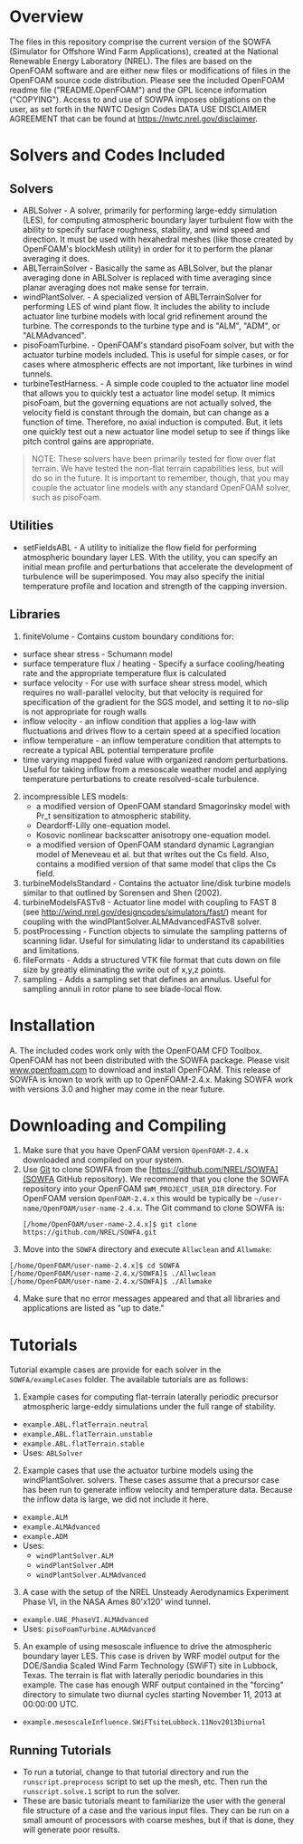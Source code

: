 # Overview
The files in this repository comprise the current version of the SOWFA (Simulator for
Offshore Wind Farm Applications), created at the National Renewable Energy
Laboratory (NREL).  The files are based on the OpenFOAM software and are
either new files or modifications of files in the OpenFOAM source code
distribution. Please see the included OpenFOAM readme file
("README.OpenFOAM") and the GPL licence information ("COPYING"). Access
to and use of SOWPA imposes obligations on the user, as set forth in the
NWTC Design Codes DATA USE DISCLAIMER AGREEMENT that can be found at
<https://nwtc.nrel.gov/disclaimer>.

# Solvers and Codes Included
## Solvers
 * ABLSolver - A  solver, primarily for performing large-eddy simulation
   (LES), for computing atmospheric boundary layer turbulent flow with
   the ability to specify surface roughness, stability, and wind speed
   and direction. It must be used with hexahedral meshes (like those
   created by OpenFOAM's blockMesh utility) in order for it to perform
   the planar averaging it does.
 * ABLTerrainSolver - Basically the same as ABLSolver, but the planar
   averaging done in ABLSolver is replaced with time averaging since
   planar averaging does not make sense for terrain.
 * windPlantSolver.<X> - A specialized version of ABLTerrainSolver for
   performing LES of wind plant flow.  It includes the ability to
   include actuator line turbine models with local grid refinement
   around the turbine. The <X> corresponds to the turbine type and is
   "ALM", "ADM", or "ALMAdvanced".
 * pisoFoamTurbine.<X> - OpenFOAM's standard pisoFoam solver, but with the
   actuator turbine models included.  This is useful for simple cases, or
   for cases where atmospheric effects are not important, like turbines
   in wind tunnels.
 * turbineTestHarness.<X> - A simple code coupled to the actuator line model
   that allows you to quickly test a actuator line model setup.  It mimics
   pisoFoam, but the governing equations are not actually solved, the
   velocity field is constant through the domain, but can change as a
   function of time.  Therefore, no axial induction is computed.  But, it
   lets one quickly test out a new actuator line model setup to see if
   things like pitch control gains are appropriate.

> NOTE:  These solvers have been primarily tested for flow over flat terrain.
We have tested the non-flat terrain capabilities less, but will do so in the
future.  It is important to remember, though, that you may couple the
actuator line models with any standard OpenFOAM solver, such as pisoFoam.



## Utilities
 * setFieldsABL - A utility to initialize the flow field for performing
   atmospheric boundary layer LES.  With the utility, you can specify
   an initial mean profile and perturbations that accelerate the
   development of turbulence will be superimposed.  You may also
   specify the initial temperature profile and location and strength
   of the capping inversion.
   
##  Libraries
1. finiteVolume - Contains custom boundary conditions for:
 * surface shear stress - Schumann model
 * surface temperature flux / heating - Specify a surface cooling/heating
 rate and the appropriate temperature flux is calculated
 * surface velocity - For use with surface shear stress model, which
 requires no wall-parallel velocity, but that velocity   is required for
 specification of the gradient for the SGS model, and setting it to
 no-slip is not appropriate for rough walls
 * inflow velocity - an inflow condition that applies a log-law with
 fluctuations and drives flow to a certain speed at a specified location
 * inflow temperature - an inflow temperature condition that attempts to
 recreate a typical ABL potential temperature profile
 * time varying mapped fixed value with organized random perturbations.
 Useful for taking inflow from a mesoscale weather model and applying
 temperature perturbations to create resolved-scale turbulence.
2. incompressible LES models:
     * a modified version of OpenFOAM standard Smagorinsky model with Pr_t
   sensitization to atmospheric stability.
     * Deardorff-Lilly one-equation model.
     * Kosovic nonlinear backscatter anisotropy one-equation model.
     * a modified version of OpenFOAM standard dynamic Lagrangian model of
       Meneveau et al. but  that writes out the Cs field.  Also, contains a
       modified version of that same model that clips the Cs field.
3. turbineModelsStandard - Contains the actuator line/disk turbine
   models similar to that outlined by Sorensen and Shen (2002).
4. turbineModelsFASTv8 - Actuator line model with coupling to FAST 8
   (see http://wind.nrel.gov/designcodes/simulators/fast/) meant for
   coupling with the windPlantSolver.ALMAdvancedFASTv8 solver.
5. postProcessing - Function objects to simulate the sampling patterns
   of scanning lidar.  Useful for simulating lidar to understand its
   capabilities and limitations.
6. fileFormats - Adds a structured VTK file format that cuts down
   on file size by greatly eliminating the write out of x,y,z points.
7. sampling - Adds a sampling set that defines an annulus.  Useful
   for sampling annuli in rotor plane to see blade-local flow.

# Installation
A. The included codes work only with the OpenFOAM CFD Toolbox.  OpenFOAM has
not been distributed with the SOWFA package.  Please visit www.openfoam.com
to download and install OpenFOAM.  This release of SOWFA is known to work
with up to OpenFOAM-2.4.x.  Making SOWFA work with versions 3.0 and higher
may come in the near future.


# Downloading and Compiling
1.  Make sure that you have OpenFOAM version `OpenFOAM-2.4.x` downloaded and
    compiled on your system.
2.  Use [Git](https://git-scm.com/) to clone SOWFA from the [https://github.com/NREL/SOWFA](SOWFA GitHub
    repository). We recommend that you clone the SOWFA repository into your
    OpenFOAM `$WM_PROJECT_USER_DIR` directory. For OpenFOAM version
    `OpenFOAM-2.4.x` this would be typically be
    `~/user-name/OpenFOAM/user-name-2.4.x`. The Git command to clone SOWFA is:
    ```
    [/home/OpenFOAM/user-name-2.4.x]$ git clone https://github.com/NREL/SOWFA.git
    ```
3.  Move into the `SOWFA` directory and execute `Allwclean` and `Allwmake`:
```
[/home/OpenFOAM/user-name-2.4.x]$ cd SOWFA
[/home/OpenFOAM/user-name-2.4.x/SOWFA]$ ./Allwclean
[/home/OpenFOAM/user-name-2.4.x/SOWFA]$ ./Allwmake
```
4.  Make sure that no error messages appeared and that all libraries
    and applications are listed as "up to date."

# Tutorials
Tutorial example cases are provide for each solver in the `SOWFA/exampleCases` folder. The available tutorials are
as follows:
1. Example cases for computing flat-terrain laterally periodic precursor
  atmospheric large-eddy simulations under the full range of stability.
 * `example.ABL.flatTerrain.neutral`
 * `example.ABL.flatTerrain.unstable`
 * `example.ABL.flatTerrain.stable`
 * Uses: `ABLSolver`

2. Example cases that use the actuator turbine models using the
  windPlantSolver.<X> solvers.  These cases assume that a precursor
  case has been run to generate inflow velocity and temperature
  data.  Because the inflow data is large, we did not include it here.
 * `example.ALM`
 * `example.ALMAdvanced`
 * `example.ADM`
 * Uses:
     * `windPlantSolver.ALM`
     * `windPlantSolver.ADM`
     * `windPlantSolver.ALMAdvanced`
3. A case with the setup of the NREL Unsteady Aerodynamics Experiment
  Phase VI, in the NASA Ames 80'x120' wind tunnel.
 * `example.UAE_PhaseVI.ALMAdvanced`
 * Uses: `pisoFoamTurbine.ALMAdvanced`

5. An example of using mesoscale influence to drive the atmospheric
 boundary layer LES.  This case is driven by WRF model output
 for the DOE/Sandia Scaled Wind Farm Technology (SWiFT) site in
 Lubbock, Texas.  The terrain is flat with laterally periodic
 boundaries in this example.  The case has enough WRF output
 contained in the "forcing" directory to simulate two diurnal
 cycles starting November 11, 2013 at 00:00:00 UTC.
 * `example.mesoscaleInfluence.SWiFTsiteLubbock.11Nov2013Diurnal`

## Running Tutorials
* To run a tutorial, change to that tutorial directory and run the
`runscript.preprocess` script to set up the mesh, etc.  Then run the
`runscript.solve.1` script to run the solver.
* These are basic tutorials meant to familiarize the user with the
general file structure of a case and the various input files.  They
can be run on a small amount of processors with coarse meshes, but if
that is done, they will generate poor results.
